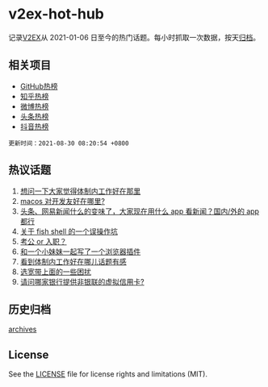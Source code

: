 # v2ex-hot-hub

 记录[V2EX](https://www.v2ex.com/)从 2021-01-06 日至今的热门话题。每小时抓取一次数据，按天[归档](archives)。
 
 ## 相关项目

- [GitHub热榜](https://github.com/lonnyzhang423/github-hot-hub)
- [知乎热榜](https://github.com/lonnyzhang423/zhihu-hot-hub)
- [微博热榜](https://github.com/lonnyzhang423/weibo-hot-hub)
- [头条热榜](https://github.com/lonnyzhang423/toutiao-hot-hub)
- [抖音热榜](https://github.com/lonnyzhang423/douyin-hot-hub)


 `更新时间：2021-08-30 08:20:54 +0800`

## 热议话题

1. [想问一下大家觉得体制内工作好在那里](https://www.v2ex.com/t/798641)
1. [macos 对开发友好在哪里?](https://www.v2ex.com/t/798620)
1. [头条、网易新闻什么的变味了，大家现在用什么 app 看新闻？国内/外的 app 都行](https://www.v2ex.com/t/798636)
1. [关于 fish shell 的一个误操作坑](https://www.v2ex.com/t/798635)
1. [考公 or 入职？](https://www.v2ex.com/t/798669)
1. [和一个小妹妹一起写了一个浏览器插件](https://www.v2ex.com/t/798679)
1. [看到体制内工作好在哪儿话题有感](https://www.v2ex.com/t/798726)
1. [选宽带上面的一些困扰](https://www.v2ex.com/t/798675)
1. [请问哪家银行提供非银联的虚拟信用卡?](https://www.v2ex.com/t/798656)

## 历史归档

[archives](archives)

## License

See the [LICENSE](LICENSE) file for license rights and limitations (MIT).
